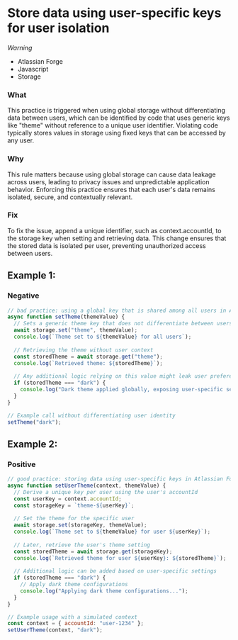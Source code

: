 <!-- #title -->
# Store data using user-specific keys for user isolation

<!-- #severity -->
*Warning*

<!-- #categories -->
- Atlassian Forge
- Javascript
- Storage

<!-- #description -->
### What
This practice is triggered when using global storage without differentiating data between users, which can be identified by code that uses generic keys like "theme" without reference to a unique user identifier. Violating code typically stores values in storage using fixed keys that can be accessed by any user.

### Why
This rule matters because using global storage can cause data leakage across users, leading to privacy issues and unpredictable application behavior. Enforcing this practice ensures that each user's data remains isolated, secure, and contextually relevant.

### Fix
To fix the issue, append a unique identifier, such as context.accountId, to the storage key when setting and retrieving data. This change ensures that the stored data is isolated per user, preventing unauthorized access between users.


<!-- #examples -->

## Example 1:

<!-- #example-->

### Negative

<!-- #example_negative_code-->

```js
// bad practice: using a global key that is shared among all users in Atlassian Forge
async function setTheme(themeValue) {
  // Sets a generic theme key that does not differentiate between users
  await storage.set("theme", themeValue);
  console.log(`Theme set to ${themeValue} for all users`);
  
  // Retrieving the theme without user context
  const storedTheme = await storage.get("theme");
  console.log(`Retrieved theme: ${storedTheme}`);
  
  // Any additional logic relying on this value might leak user preferences
  if (storedTheme === "dark") {
    console.log("Dark theme applied globally, exposing user-specific settings...");
  }
}

// Example call without differentiating user identity
setTheme("dark");
```

## Example 2:

<!-- #example-->

### Positive

<!-- #example_positive_code-->

```js
// good practice: storing data using user-specific keys in Atlassian Forge
async function setUserTheme(context, themeValue) {
  // Derive a unique key per user using the user's accountId
  const userKey = context.accountId;
  const storageKey = `theme-${userKey}`;
  
  // Set the theme for the specific user
  await storage.set(storageKey, themeValue);
  console.log(`Theme set to ${themeValue} for user ${userKey}`);
  
  // Later, retrieve the user's theme setting
  const storedTheme = await storage.get(storageKey);
  console.log(`Retrieved theme for user ${userKey}: ${storedTheme}`);
  
  // Additional logic can be added based on user-specific settings
  if (storedTheme === "dark") {
    // Apply dark theme configurations
    console.log("Applying dark theme configurations...");
  }
}

// Example usage with a simulated context
const context = { accountId: "user-1234" };
setUserTheme(context, "dark");
```
